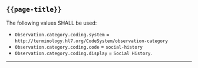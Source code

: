## `{{page-title}}`

The following values SHALL be used:
- `Observation.category.coding.system` = `http://terminology.hl7.org/CodeSystem/observation-category`
- `Observation.category.coding.code` = `social-history`
- `Observation.category.coding.display` = `Social History`.

---